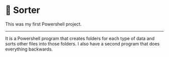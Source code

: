 # 🔀 Sorter 

This was my first Powershell project.

---

It is a Powershell program that creates folders for each type of data and sorts other files into those folders.
I also have a second program that does everything backwards.
